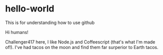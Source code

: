# hello-world
This is for understanding how to use github

Hi humans!

Challenger417 here, I like Node.js and Coffeescript (that's what I'm made of!).
I've had tacos on the moon and find them far surperior to Earth tacos.
